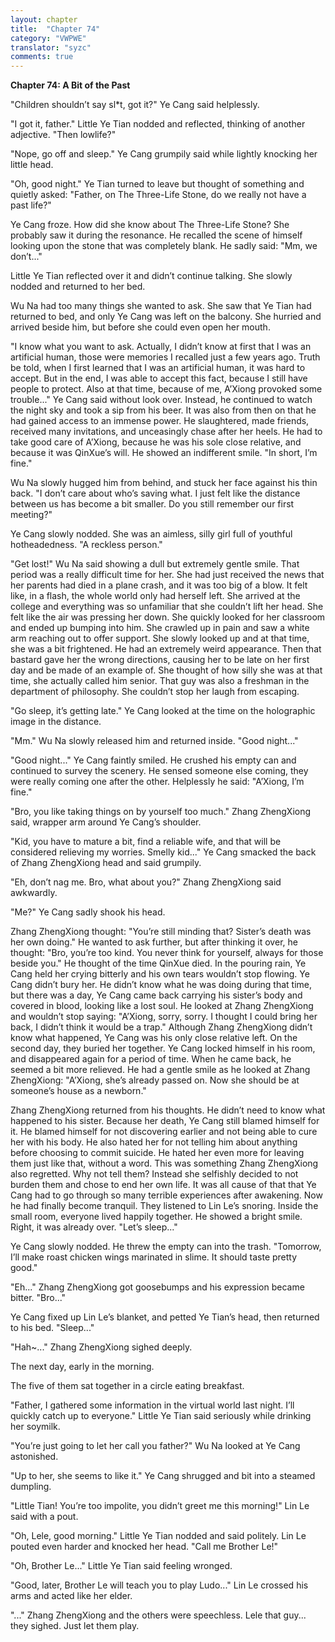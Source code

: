 ```yaml
---
layout: chapter
title:  "Chapter 74"
category: "VWPWE"
translator: "syzc"
comments: true
---
```


**Chapter 74: A Bit of the Past**
 
"Children shouldn’t say sl\*t, got it?" Ye Cang said helplessly.
 
"I got it, father." Little Ye Tian nodded and reflected, thinking of another adjective. "Then lowlife?"
 
"Nope, go off and sleep." Ye Cang grumpily said while lightly knocking her little head.
 
"Oh, good night." Ye Tian turned to leave but thought of something and quietly asked: "Father, on The Three-Life Stone, do we really not have a past life?"
 
Ye Cang froze. How did she know about The Three-Life Stone? She probably saw it during the resonance. He recalled the scene of himself looking upon the stone that was completely blank. He sadly said: "Mm, we don’t..."
 
Little Ye Tian reflected over it and didn’t continue talking. She slowly nodded and returned to her bed.
 
Wu Na had too many things she wanted to ask. She saw that Ye Tian had returned to bed, and only Ye Cang was left on the balcony. She hurried and arrived beside him, but before she could even open her mouth. 
 
"I know what you want to ask. Actually, I didn’t know at first that I was an artificial human, those were memories I recalled just a few years ago. Truth be told, when I first learned that I was an artificial human, it was hard to accept. But in the end, I was able to accept this fact, because I still have people to protect. Also at that time, because of me, A’Xiong provoked some trouble..." Ye Cang said without look over. Instead, he continued to watch the night sky and took a sip from his beer. It was also from then on that he had gained access to an immense power. He slaughtered, made friends, received many invitations, and unceasingly chase after her heels. He had to take good care of A’Xiong, because he was his sole close relative, and because it was QinXue’s will. He showed an indifferent smile. "In short, I’m fine."
 
Wu Na slowly hugged him from behind, and stuck her face against his thin back. "I don’t care about who’s saving what. I just felt like the distance between us has become a bit smaller. Do you still remember our first meeting?"
 
Ye Cang slowly nodded. She was an aimless, silly girl full of youthful hotheadedness. "A reckless person."
 
"Get lost!" Wu Na said showing a dull but extremely gentle smile. That period was a really difficult time for her. She had just received the news that her parents had died in a plane crash, and it was too big of a blow. It felt like, in a flash, the whole world only had herself left. She arrived at the college and everything was so unfamiliar that she couldn’t lift her head. She felt like the air was pressing her down. She quickly looked for her classroom and ended up bumping into him. She crawled up in pain and saw a white arm reaching out to offer support. She slowly looked up and at that time, she was a bit frightened. He had an extremely weird appearance. Then that bastard gave her the wrong directions, causing her to be late on her first day and be made of an example of. She thought of how silly she was at that time, she actually called him senior. That guy was also a freshman in the department of philosophy. She couldn’t stop her laugh from escaping.
 
"Go sleep, it’s getting late." Ye Cang looked at the time on the holographic image in the distance.
 
"Mm." Wu Na slowly released him and returned inside. "Good night..."
 
"Good night..." Ye Cang faintly smiled. He crushed his empty can and continued to survey the scenery. He sensed someone else coming, they were really coming one after the other. Helplessly he said: "A’Xiong, I’m fine."
 
"Bro, you like taking things on by yourself too much." Zhang ZhengXiong said, wrapper arm around Ye Cang’s shoulder. 
 
"Kid, you have to mature a bit, find a reliable wife, and that will be considered relieving my worries. Smelly kid..." Ye Cang smacked the back of Zhang ZhengXiong head and said grumpily.
 
"Eh, don’t nag me. Bro, what about you?" Zhang ZhengXiong said awkwardly.
 
"Me?" Ye Cang sadly shook his head.
 
Zhang ZhengXiong thought: "You’re still minding that? Sister’s death was her own doing." He wanted to ask further, but after thinking it over, he thought: "Bro, you’re too kind. You never think for yourself, always for those beside you." He thought of the time QinXue died. In the pouring rain, Ye Cang held her crying bitterly and his own tears wouldn’t stop flowing. Ye Cang didn’t bury her. He didn’t know what he was doing during that time, but there was a day, Ye Cang came back carrying his sister’s body and covered in blood, looking like a lost soul. He looked at Zhang ZhengXiong and wouldn’t stop saying: "A’Xiong, sorry, sorry. I thought I could bring her back, I didn’t think it would be a trap." Although Zhang ZhengXiong didn’t know what happened, Ye Cang was his only close relative left. On the second day, they buried her together. Ye Cang locked himself in his room, and disappeared again for a period of time. When he came back, he seemed a bit more relieved. He had a gentle smile as he looked at Zhang ZhengXiong: "A’Xiong, she’s already passed on. Now she should be at someone’s house as a newborn."
 
Zhang ZhengXiong returned from his thoughts. He didn’t need to know what happened to his sister. Because her death, Ye Cang still blamed himself for it. He blamed himself for not discovering earlier and not being able to cure her with his body. He also hated her for not telling him about anything before choosing to commit suicide. He hated her even more for leaving them just like that, without a word. This was something Zhang ZhengXiong also regretted. Why not tell them? Instead she selfishly decided to not burden them and chose to end her own life. It was all cause of that that Ye Cang had to go through so many terrible experiences after awakening. Now he had finally become tranquil. They listened to Lin Le’s snoring. Inside the small room, everyone lived happily together. He showed a bright smile. Right, it was already over. "Let’s sleep..."
 
Ye Cang slowly nodded. He threw the empty can into the trash. "Tomorrow, I’ll make roast chicken wings marinated in slime. It should taste pretty good."
 
"Eh..." Zhang ZhengXiong got goosebumps and his expression became bitter. "Bro..." 
 
Ye Cang fixed up Lin Le’s blanket, and petted Ye Tian’s head, then returned to his bed. "Sleep..."
 
"Hah~..." Zhang ZhengXiong sighed deeply.
 
The next day, early in the morning.
 
The five of them sat together in a circle eating breakfast.
 
"Father, I gathered some information in the virtual world last night. I’ll quickly catch up to everyone." Little Ye Tian said seriously while drinking her soymilk.
 
"You’re just going to let her call you father?" Wu Na looked at Ye Cang astonished.
 
"Up to her, she seems to like it." Ye Cang shrugged and bit into a steamed dumpling.
 
"Little Tian! You’re too impolite, you didn’t greet me this morning!" Lin Le said with a pout.
 
"Oh, Lele, good morning." Little Ye Tian nodded and said politely. Lin Le pouted even harder and knocked her head. "Call me Brother Le!"
 
"Oh, Brother Le..." Little Ye Tian said feeling wronged.
 
"Good, later, Brother Le will teach you to play Ludo..." Lin Le crossed his arms and acted like her elder.
 
"..." Zhang ZhengXiong and the others were speechless. Lele that guy... they sighed. Just let them play.
